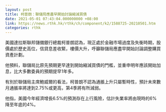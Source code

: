 ```yaml
---
layout: post
title: 柯普朗：聯儲局應盡早開始討論縮減買債
date: 2021-05-01 07:43:04.000000000 +08:00
link: https://news.rthk.hk/rthk/ch/component/k2/1588725-20210501.htm
categories: rthk
---
```


美國達拉斯聯邦儲備銀行總裁柯普朗認為，現正處於金融市場過度及失衡時期，股價處於歷史高位，信貸息差收緊，樓價大升，呼籲聯儲局應盡早開始討論調整購買資產計劃。

他預料，聯儲局比原先預期更早達到開始縮減買債的門檻，並重申明年應該開始加息，比大多數委員的預期提早1年多。

有別於聯儲局主席鮑威爾的看法，柯普朗不認為通脹上升只屬暫時性，預計未來數月通脹率將達到2.75%或更高，第4季將有所減弱。

他指，美國今年經濟增長6.5%的預測存在上行風險，估計失業率將由現時的6%降至年底的4%。
